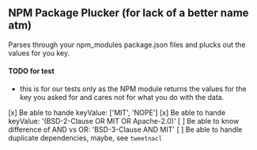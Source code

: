 ## NPM Package Plucker (for lack of a better name atm)

Parses through your npm_modules package.json files and plucks out the
values for you key.

#### TODO for test

* this is for our tests only as the NPM module returns the values for
  the key you asked for and cares not for what you do with the data.

[x] Be able to hande keyValue: ['MIT', 'NOPE']
[x] Be able to hande keyValue: '(BSD-2-Clause OR MIT OR Apache-2.0)'
[ ] Be able to know difference of AND vs OR: 'BSD-3-Clause AND MIT'
[ ] Be able to handle duplicate dependencies, maybe, see `tweetnacl`
